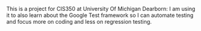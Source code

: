 This is a project for CIS350 at University Of Michigan Dearborn: I am using it to also learn about 
the Google Test framework so I can automate testing and focus more on coding and less on regression
testing.
